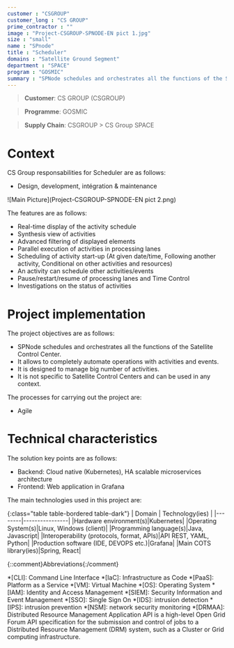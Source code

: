 ```yaml
---
customer : "CSGROUP"
customer_long : "CS GROUP"
prime_contractor : ""
image : "Project-CSGROUP-SPNODE-EN pict 1.jpg"
size : "small"
name : "SPnode"
title : "Scheduler"
domains : "Satellite Ground Segment"
department : "SPACE"
program : "GOSMIC"
summary : "SPNode schedules and orchestrates all the functions of the Satellite Control Center. It allows to completely automate operations with activities and events. It is designed to manage big number of activities. It is not specific to Satellite Control Centers and can be used in any context."
---
```


> __Customer__\: CS GROUP (CSGROUP)

> __Programme__\: GOSMIC

> __Supply Chain__\: CSGROUP >  CS Group SPACE


# Context


CS Group responsabilities for Scheduler are as follows:
* Design, development, intégration & maintenance

![Main Picture](Project-CSGROUP-SPNODE-EN pict 2.png)

The features are as follows:
* Real-time display of the activity schedule
* Synthesis view of activities
* Advanced filtering of displayed elements
* Parallel execution of activities in processing lanes
* Scheduling of activity start-up (At given date/time, Following another activity, Conditional on other activities and resources)
* An activity can schedule other activities/events
* Pause/restart/resume of processing lanes and Time Control
* Investigations on the status of activities

# Project implementation

The project objectives are as follows:
* SPNode schedules and orchestrates all the functions of the Satellite Control Center. 
* It allows to completely automate operations with activities and events. 
* It is designed to manage big number of activities.
* It is not specific to Satellite Control Centers and can be used in any context.

The processes for carrying out the project are:
* Agile

# Technical characteristics

The solution key points are as follows:
* Backend: Cloud native (Kubernetes), HA scalable microservices architecture
* Frontend: Web application in Grafana



The main technologies used in this project are:

{:class="table table-bordered table-dark"}
| Domain | Technology(ies) |
|--------|----------------|
|Hardware environment(s)|Kubernetes|
|Operating System(s)|Linux, Windows (client)|
|Programming language(s)|Java, Javascript|
|Interoperability (protocols, format, APIs)|API REST, YAML, Python|
|Production software (IDE, DEVOPS etc.)|Grafana|
|Main COTS library(ies)|Spring, React|



{::comment}Abbreviations{:/comment}

*[CLI]: Command Line Interface
*[IaC]: Infrastructure as Code
*[PaaS]: Platform as a Service
*[VM]: Virtual Machine
*[OS]: Operating System
*[IAM]: Identity and Access Management
*[SIEM]: Security Information and Event Management
*[SSO]: Single Sign On
*[IDS]: intrusion detection
*[IPS]: intrusion prevention
*[NSM]: network security monitoring
*[DRMAA]: Distributed Resource Management Application API is a high-level Open Grid Forum API specification for the submission and control of jobs to a Distributed Resource Management (DRM) system, such as a Cluster or Grid computing infrastructure.
